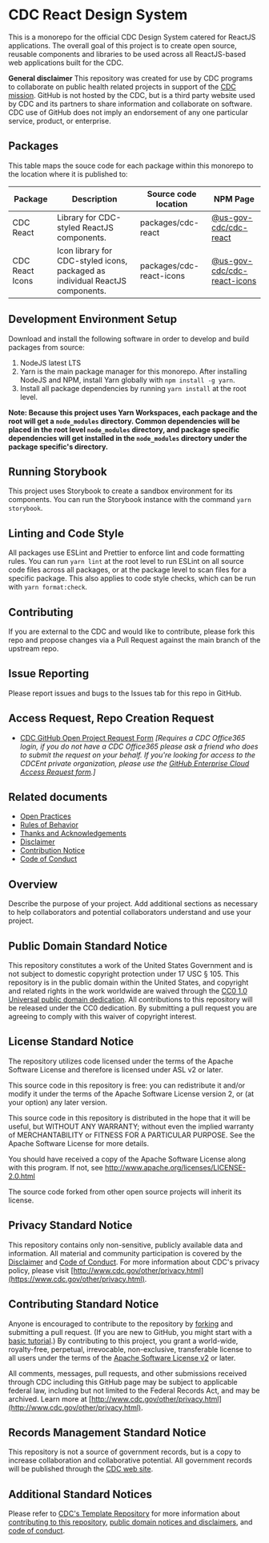 # CDC React Design System

This is a monorepo for the official CDC Design System catered for ReactJS applications. The overall goal of this project is to create open source, reusable components and libraries to be used across all ReactJS-based web applications built for the CDC.

**General disclaimer** This repository was created for use by CDC programs to collaborate on public health related projects in support of the [CDC mission](https://www.cdc.gov/about/organization/mission.htm). GitHub is not hosted by the CDC, but is a third party website used by CDC and its partners to share information and collaborate on software. CDC use of GitHub does not imply an endorsement of any one particular service, product, or enterprise.

## Packages

This table maps the souce code for each package within this monorepo to the location where it is published to:

| Package         | Description                                                                   | Source code location     | NPM Page                                                                                 |
| --------------- | ----------------------------------------------------------------------------- | ------------------------ | ---------------------------------------------------------------------------------------- |
| CDC React       | Library for CDC-styled ReactJS components.                                    | packages/cdc-react       | [@us-gov-cdc/cdc-react](https://www.npmjs.com/package/@us-gov-cdc/cdc-react)             |
| CDC React Icons | Icon library for CDC-styled icons, packaged as individual ReactJS components. | packages/cdc-react-icons | [@us-gov-cdc/cdc-react-icons](https://www.npmjs.com/package/@us-gov-cdc/cdc-react-icons) |

## Development Environment Setup

Download and install the following software in order to develop and build packages from source:

1. NodeJS latest LTS
2. Yarn is the main package manager for this monorepo. After installing NodeJS and NPM, install Yarn globally with `npm install -g yarn`.
3. Install all package dependencies by running `yarn install` at the root level.

**Note: Because this project uses Yarn Workspaces, each package and the root will get a `node_modules` directory. Common dependencies will be placed in the root level `node_modules` directory, and package specific dependencies will get installed in the `node_modules` directory under the package specific's directory.**

## Running Storybook

This project uses Storybook to create a sandbox environment for its components. You can run the Storybook instance with the command `yarn storybook`.

## Linting and Code Style

All packages use ESLint and Prettier to enforce lint and code formatting rules. You can run `yarn lint` at the root level to run ESLint on all source code files across all packages, or at the package level to scan files for a specific package. This also applies to code style checks, which can be run with `yarn format:check`.

## Contributing

If you are external to the CDC and would like to contribute, please fork this repo and propose changes via a Pull Request against the main branch of the upstream repo.

## Issue Reporting

Please report issues and bugs to the Issues tab for this repo in GitHub.

## Access Request, Repo Creation Request

- [CDC GitHub Open Project Request Form](https://forms.office.com/Pages/ResponsePage.aspx?id=aQjnnNtg_USr6NJ2cHf8j44WSiOI6uNOvdWse4I-C2NUNk43NzMwODJTRzA4NFpCUk1RRU83RTFNVi4u) _[Requires a CDC Office365 login, if you do not have a CDC Office365 please ask a friend who does to submit the request on your behalf. If you're looking for access to the CDCEnt private organization, please use the [GitHub Enterprise Cloud Access Request form](https://forms.office.com/Pages/ResponsePage.aspx?id=aQjnnNtg_USr6NJ2cHf8j44WSiOI6uNOvdWse4I-C2NUQjVJVDlKS1c0SlhQSUxLNVBaOEZCNUczVS4u).]_

## Related documents

- [Open Practices](open_practices.md)
- [Rules of Behavior](rules_of_behavior.md)
- [Thanks and Acknowledgements](thanks.md)
- [Disclaimer](DISCLAIMER.md)
- [Contribution Notice](CONTRIBUTING.md)
- [Code of Conduct](code-of-conduct.md)

## Overview

Describe the purpose of your project. Add additional sections as necessary to help collaborators and potential collaborators understand and use your project.

## Public Domain Standard Notice

This repository constitutes a work of the United States Government and is not
subject to domestic copyright protection under 17 USC § 105. This repository is in
the public domain within the United States, and copyright and related rights in
the work worldwide are waived through the [CC0 1.0 Universal public domain dedication](https://creativecommons.org/publicdomain/zero/1.0/).
All contributions to this repository will be released under the CC0 dedication. By
submitting a pull request you are agreeing to comply with this waiver of
copyright interest.

## License Standard Notice

The repository utilizes code licensed under the terms of the Apache Software
License and therefore is licensed under ASL v2 or later.

This source code in this repository is free: you can redistribute it and/or modify it under
the terms of the Apache Software License version 2, or (at your option) any
later version.

This source code in this repository is distributed in the hope that it will be useful, but WITHOUT ANY
WARRANTY; without even the implied warranty of MERCHANTABILITY or FITNESS FOR A
PARTICULAR PURPOSE. See the Apache Software License for more details.

You should have received a copy of the Apache Software License along with this
program. If not, see http://www.apache.org/licenses/LICENSE-2.0.html

The source code forked from other open source projects will inherit its license.

## Privacy Standard Notice

This repository contains only non-sensitive, publicly available data and
information. All material and community participation is covered by the
[Disclaimer](https://github.com/CDCgov/template/blob/master/DISCLAIMER.md)
and [Code of Conduct](https://github.com/CDCgov/template/blob/master/code-of-conduct.md).
For more information about CDC's privacy policy, please visit [http://www.cdc.gov/other/privacy.html](https://www.cdc.gov/other/privacy.html).

## Contributing Standard Notice

Anyone is encouraged to contribute to the repository by [forking](https://help.github.com/articles/fork-a-repo)
and submitting a pull request. (If you are new to GitHub, you might start with a
[basic tutorial](https://help.github.com/articles/set-up-git).) By contributing
to this project, you grant a world-wide, royalty-free, perpetual, irrevocable,
non-exclusive, transferable license to all users under the terms of the
[Apache Software License v2](http://www.apache.org/licenses/LICENSE-2.0.html) or
later.

All comments, messages, pull requests, and other submissions received through
CDC including this GitHub page may be subject to applicable federal law, including but not limited to the Federal Records Act, and may be archived. Learn more at [http://www.cdc.gov/other/privacy.html](http://www.cdc.gov/other/privacy.html).

## Records Management Standard Notice

This repository is not a source of government records, but is a copy to increase
collaboration and collaborative potential. All government records will be
published through the [CDC web site](http://www.cdc.gov).

## Additional Standard Notices

Please refer to [CDC's Template Repository](https://github.com/CDCgov/template)
for more information about [contributing to this repository](https://github.com/CDCgov/template/blob/master/CONTRIBUTING.md),
[public domain notices and disclaimers](https://github.com/CDCgov/template/blob/master/DISCLAIMER.md),
and [code of conduct](https://github.com/CDCgov/template/blob/master/code-of-conduct.md).
